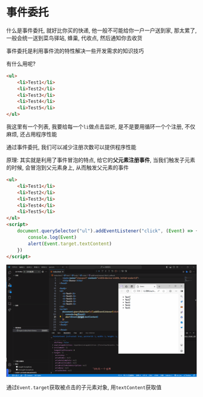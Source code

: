 # 事件委托

什么是事件委托, 就好比你买的快递, 他一般不可能给你一户一户送到家, 那太累了, 一般会统一送到菜鸟驿站, 蜂巢, 代收点, 然后通知你去收货

事件委托是利用事件流的特性解决一些开发需求的知识技巧

有什么用呢?

```html
<ul>
    <li>Test1</li>
    <li>Test2</li>
    <li>Test3</li>
    <li>Test4</li>
    <li>Test5</li>
</ul>
```

我这里有一个列表, 我要给每一个`li`做点击监听, 是不是要用循环一个个注册, 不仅麻烦, 还占用程序性能

通过事件委托, 我们可以减少注册次数可以提供程序性能

原理: 其实就是利用了事件冒泡的特点, 给它的**父元素注册事件**, 当我们触发子元素的时候, 会冒泡到父元素身上, 从而触发父元素的事件

```html
<ul>
    <li>Test1</li>
    <li>Test2</li>
    <li>Test3</li>
    <li>Test4</li>
    <li>Test5</li>
</ul>
<script>
    document.querySelector("ul").addEventListener("click", (Event) => {
        console.log(Event)
        alert(Event.target.textContent)
    })
</script>
```

![b16ddbe209683412fc43f20388de3d8d9e122778](Assets/b16ddbe209683412fc43f20388de3d8d9e122778.gif)

通过`Event.target`获取被点击的子元素对象, 用`textContent`获取值
